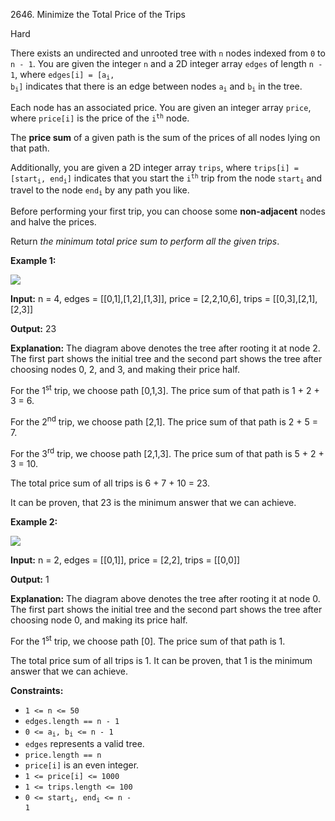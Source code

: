 2646\. Minimize the Total Price of the Trips

Hard

There exists an undirected and unrooted tree with `n` nodes indexed from `0` to `n - 1`. You are given the integer `n` and a 2D integer array `edges` of length `n - 1`, where <code>edges[i] = [a<sub>i</sub>, b<sub>i</sub>]</code> indicates that there is an edge between nodes <code>a<sub>i</sub></code> and <code>b<sub>i</sub></code> in the tree.

Each node has an associated price. You are given an integer array `price`, where `price[i]` is the price of the <code>i<sup>th</sup></code> node.

The **price sum** of a given path is the sum of the prices of all nodes lying on that path.

Additionally, you are given a 2D integer array `trips`, where <code>trips[i] = [start<sub>i</sub>, end<sub>i</sub>]</code> indicates that you start the <code>i<sup>th</sup></code> trip from the node <code>start<sub>i</sub></code> and travel to the node <code>end<sub>i</sub></code> by any path you like.

Before performing your first trip, you can choose some **non-adjacent** nodes and halve the prices.

Return _the minimum total price sum to perform all the given trips_.

**Example 1:**

![](https://assets.leetcode.com/uploads/2023/03/16/diagram2.png)

**Input:** n = 4, edges = [[0,1],[1,2],[1,3]], price = [2,2,10,6], trips = [[0,3],[2,1],[2,3]]

**Output:** 23

**Explanation:** The diagram above denotes the tree after rooting it at node 2. The first part shows the initial tree and the second part shows the tree after choosing nodes 0, 2, and 3, and making their price half. 

For the 1<sup>st</sup> trip, we choose path [0,1,3]. The price sum of that path is 1 + 2 + 3 = 6.

For the 2<sup>nd</sup> trip, we choose path [2,1]. The price sum of that path is 2 + 5 = 7.

For the 3<sup>rd</sup> trip, we choose path [2,1,3]. The price sum of that path is 5 + 2 + 3 = 10. 

The total price sum of all trips is 6 + 7 + 10 = 23. 

It can be proven, that 23 is the minimum answer that we can achieve.

**Example 2:**

![](https://assets.leetcode.com/uploads/2023/03/16/diagram3.png)

**Input:** n = 2, edges = [[0,1]], price = [2,2], trips = [[0,0]]

**Output:** 1

**Explanation:** The diagram above denotes the tree after rooting it at node 0. The first part shows the initial tree and the second part shows the tree after choosing node 0, and making its price half.

For the 1<sup>st</sup> trip, we choose path [0]. The price sum of that path is 1. 

The total price sum of all trips is 1. It can be proven, that 1 is the minimum answer that we can achieve.

**Constraints:**

*   `1 <= n <= 50`
*   `edges.length == n - 1`
*   <code>0 <= a<sub>i</sub>, b<sub>i</sub> <= n - 1</code>
*   `edges` represents a valid tree.
*   `price.length == n`
*   `price[i]` is an even integer.
*   `1 <= price[i] <= 1000`
*   `1 <= trips.length <= 100`
*   <code>0 <= start<sub>i</sub>, end<sub>i</sub> <= n - 1</code>